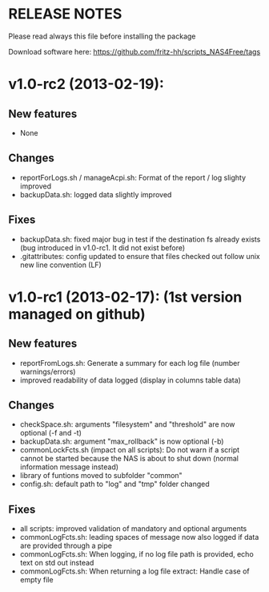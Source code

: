 RELEASE NOTES
=============

Please read always this file before installing the package

Download software here: https://github.com/fritz-hh/scripts_NAS4Free/tags

v1.0-rc2 (2013-02-19):
========

New features
------------

- None

Changes
-------

- reportForLogs.sh / manageAcpi.sh: Format of the report / log slighty improved
- backupData.sh: logged data slightly improved

Fixes
-----

- backupData.sh: fixed major bug in test if the destination fs already exists (bug introduced in v1.0-rc1. It did not exist before)
- .gitattributes: config updated to ensure that files checked out follow unix new line convention (LF)


v1.0-rc1 (2013-02-17): (1st version managed on github)
========

New features
------------

- reportFromLogs.sh: Generate a summary for each log file (number warnings/errors)
- improved readability of data logged (display in columns table data)

Changes
-------

- checkSpace.sh: arguments "filesystem" and "threshold" are now optional (-f and -t)
- backupData.sh: argument "max_rollback" is now optional (-b) 
- commonLockFcts.sh (impact on all scripts): Do not warn if a script cannot be started because the NAS is about to shut down (normal information message instead)
- library of funtions moved to subfolder "common"
- config.sh: default path to "log" and "tmp" folder changed

Fixes
-----

- all scripts: improved validation of mandatory and optional arguments
- commonLogFcts.sh: leading spaces of message now also logged if data are provided through a pipe
- commonLogFcts.sh: When logging, if no log file path is provided, echo text on std out instead
- commonLogFcts.sh: When returning a log file extract: Handle case of empty file 


